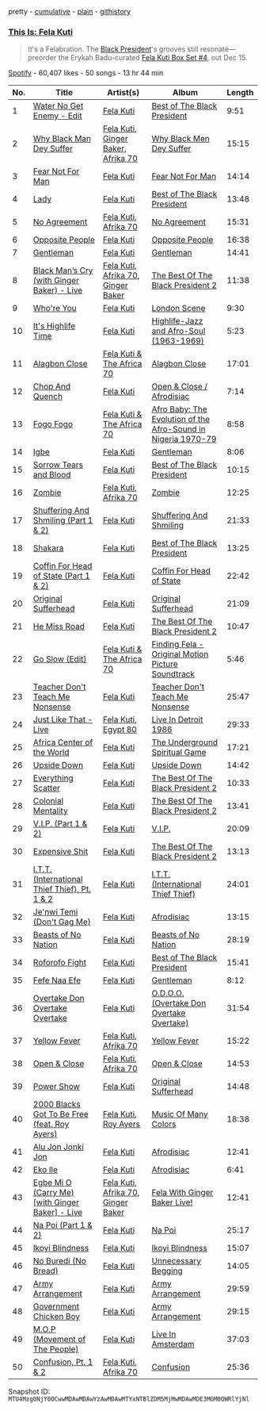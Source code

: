 pretty - [cumulative](/playlists/cumulative/37i9dQZF1DXajE2Hhh3n7i.md) - [plain](/playlists/plain/37i9dQZF1DXajE2Hhh3n7i) - [githistory](https://github.githistory.xyz/mackorone/spotify-playlist-archive/blob/main/playlists/plain/37i9dQZF1DXajE2Hhh3n7i)

### [This Is: Fela Kuti](https://open.spotify.com/playlist/37i9dQZF1DXajE2Hhh3n7i)

> It's a Felabration\. The <a href="spotify:artist:5CG9X521RDFWCuAhlo6QoR">Black President</a>'s grooves still resonate—preorder the Erykah Badu\-curated <a href="https://regulartrademark.fela.net/products/fela\-kuti\-box\-set\-4\-curated\-by\-erykah\-badu?variant=1711344746520">Fela Kuti Box Set \#4</a>, out Dec 15.

[Spotify](https://open.spotify.com/user/spotify) - 60,407 likes - 50 songs - 13 hr 44 min

| No. | Title | Artist(s) | Album | Length |
|---|---|---|---|---|
| 1 | [Water No Get Enemy \- Edit](https://open.spotify.com/track/43ile6cBzr9uaC4bJf6J3N) | [Fela Kuti](https://open.spotify.com/artist/5CG9X521RDFWCuAhlo6QoR) | [Best of The Black President](https://open.spotify.com/album/7325GfKum2hDK231i3LqA7) | 9:51 |
| 2 | [Why Black Man Dey Suffer](https://open.spotify.com/track/0rC0fuSuuj4maHJJtFDFj8) | [Fela Kuti](https://open.spotify.com/artist/5CG9X521RDFWCuAhlo6QoR), [Ginger Baker](https://open.spotify.com/artist/5xTbqEbkihxdjj2jyYSthw), [Afrika 70](https://open.spotify.com/artist/5lhLOXDLaw0yjEXd6xTasV) | [Why Black Men Dey Suffer](https://open.spotify.com/album/50Wt0oTT0ERb3qhdLQaG3g) | 15:15 |
| 3 | [Fear Not For Man](https://open.spotify.com/track/50pr6cNY0hN3ptSCS90Bj6) | [Fela Kuti](https://open.spotify.com/artist/5CG9X521RDFWCuAhlo6QoR) | [Fear Not For Man](https://open.spotify.com/album/1YPAWyiCPvhgqju8veosGt) | 14:14 |
| 4 | [Lady](https://open.spotify.com/track/6fsLjItlUmbpl16SGi2COD) | [Fela Kuti](https://open.spotify.com/artist/5CG9X521RDFWCuAhlo6QoR) | [Best of The Black President](https://open.spotify.com/album/7325GfKum2hDK231i3LqA7) | 13:48 |
| 5 | [No Agreement](https://open.spotify.com/track/67Aggsxc1GqwEcApSvgutj) | [Fela Kuti](https://open.spotify.com/artist/5CG9X521RDFWCuAhlo6QoR), [Afrika 70](https://open.spotify.com/artist/5lhLOXDLaw0yjEXd6xTasV) | [No Agreement](https://open.spotify.com/album/1SHJ0wxptNBE6DiHxEEXku) | 15:31 |
| 6 | [Opposite People](https://open.spotify.com/track/2nsQdjrZesTsFqVpYNBpUm) | [Fela Kuti](https://open.spotify.com/artist/5CG9X521RDFWCuAhlo6QoR) | [Opposite People](https://open.spotify.com/album/6biR88DInlFKuy1uwQoglU) | 16:38 |
| 7 | [Gentleman](https://open.spotify.com/track/1HC6o3lTQvNmtH3ejYG4hs) | [Fela Kuti](https://open.spotify.com/artist/5CG9X521RDFWCuAhlo6QoR) | [Gentleman](https://open.spotify.com/album/56UAK81XOvDgAcTsI0Olpk) | 14:41 |
| 8 | [Black Man’s Cry \(with Ginger Baker\) \- Live](https://open.spotify.com/track/4rhDr1ZLL1GW1iGfYBkH0P) | [Fela Kuti](https://open.spotify.com/artist/5CG9X521RDFWCuAhlo6QoR), [Afrika 70](https://open.spotify.com/artist/5lhLOXDLaw0yjEXd6xTasV), [Ginger Baker](https://open.spotify.com/artist/5xTbqEbkihxdjj2jyYSthw) | [The Best Of The Black President 2](https://open.spotify.com/album/5Nx9r4mbuWkfPsVZIvqWx2) | 11:38 |
| 9 | [Who're You](https://open.spotify.com/track/4tmwN5EgWlC8SSHMxzD7fo) | [Fela Kuti](https://open.spotify.com/artist/5CG9X521RDFWCuAhlo6QoR) | [London Scene](https://open.spotify.com/album/3Yy4w46NKpvjSCpFbwjnjF) | 9:30 |
| 10 | [It's Highlife Time](https://open.spotify.com/track/7b1Sax2Go8uwu3IOyJPVTF) | [Fela Kuti](https://open.spotify.com/artist/5CG9X521RDFWCuAhlo6QoR) | [Highlife\-Jazz and Afro\-Soul \(1963\-1969\)](https://open.spotify.com/album/5eyvtau4jEgAU7VwlRq87R) | 5:23 |
| 11 | [Alagbon Close](https://open.spotify.com/track/0RYReUfKd0QQP4wDamtHPy) | [Fela Kuti & The Africa 70](https://open.spotify.com/artist/7LjEfHT7IFrv5CgUGOObHi) | [Alagbon Close](https://open.spotify.com/album/0NJ8kZlCtwvktiH2QJC5bq) | 17:01 |
| 12 | [Chop And Quench](https://open.spotify.com/track/6rxb23dRGTo1AN5VibkKHL) | [Fela Kuti](https://open.spotify.com/artist/5CG9X521RDFWCuAhlo6QoR) | [Open & Close / Afrodisiac](https://open.spotify.com/album/3Avp1nrkG9iVvIknN4K0Dq) | 7:14 |
| 13 | [Fogo Fogo](https://open.spotify.com/track/1GS6BM6upPsZcLK4hxrlJp) | [Fela Kuti & The Africa 70](https://open.spotify.com/artist/7LjEfHT7IFrv5CgUGOObHi) | [Afro Baby: The Evolution of the Afro\-Sound in Nigeria 1970\-79](https://open.spotify.com/album/3MRCjf7Np4Jn3K4bnNv10a) | 8:58 |
| 14 | [Igbe](https://open.spotify.com/track/7hMKblQ8PFmACSulYElau6) | [Fela Kuti](https://open.spotify.com/artist/5CG9X521RDFWCuAhlo6QoR) | [Gentleman](https://open.spotify.com/album/4WFl8lIveUuiqycITGQjEJ) | 8:06 |
| 15 | [Sorrow Tears and Blood](https://open.spotify.com/track/1xMSKjKky5CXdDRLQzLlnv) | [Fela Kuti](https://open.spotify.com/artist/5CG9X521RDFWCuAhlo6QoR) | [Best of The Black President](https://open.spotify.com/album/7325GfKum2hDK231i3LqA7) | 10:15 |
| 16 | [Zombie](https://open.spotify.com/track/11GDQVqIEKAB4QKOcIVOvG) | [Fela Kuti](https://open.spotify.com/artist/5CG9X521RDFWCuAhlo6QoR), [Afrika 70](https://open.spotify.com/artist/5lhLOXDLaw0yjEXd6xTasV) | [Zombie](https://open.spotify.com/album/4CGGf13zt9Jva2ia4CKQi6) | 12:25 |
| 17 | [Shuffering And Shmiling \(Part 1 & 2\)](https://open.spotify.com/track/39Iv2td1ee4BB21R5PY4xU) | [Fela Kuti](https://open.spotify.com/artist/5CG9X521RDFWCuAhlo6QoR) | [Shuffering And Shmiling](https://open.spotify.com/album/0gS4PbZd5DDGqSJBxswZyM) | 21:33 |
| 18 | [Shakara](https://open.spotify.com/track/7ahuB6eBMgz9jGm6AMLHuM) | [Fela Kuti](https://open.spotify.com/artist/5CG9X521RDFWCuAhlo6QoR) | [Best of The Black President](https://open.spotify.com/album/7325GfKum2hDK231i3LqA7) | 13:25 |
| 19 | [Coffin For Head of State \(Part 1 & 2\)](https://open.spotify.com/track/7d8PADmEkMERzZ3b1EEnzO) | [Fela Kuti](https://open.spotify.com/artist/5CG9X521RDFWCuAhlo6QoR) | [Coffin For Head of State](https://open.spotify.com/album/4Kw6qYDGxoolXoQemIYgn1) | 22:42 |
| 20 | [Original Sufferhead](https://open.spotify.com/track/3vcxnKHIDh99sUGyw9ioG1) | [Fela Kuti](https://open.spotify.com/artist/5CG9X521RDFWCuAhlo6QoR) | [Original Sufferhead](https://open.spotify.com/album/6e8UjNOwy8jl7bqMiGzWEm) | 21:09 |
| 21 | [He Miss Road](https://open.spotify.com/track/2l4DCKVFvSasP0vHXXE8Kb) | [Fela Kuti](https://open.spotify.com/artist/5CG9X521RDFWCuAhlo6QoR) | [The Best Of The Black President 2](https://open.spotify.com/album/5Nx9r4mbuWkfPsVZIvqWx2) | 10:47 |
| 22 | [Go Slow \(Edit\)](https://open.spotify.com/track/54A4kYIFcmxYNZ4Q3mSq0e) | [Fela Kuti & The Africa 70](https://open.spotify.com/artist/7LjEfHT7IFrv5CgUGOObHi) | [Finding Fela \- Original Motion Picture Soundtrack](https://open.spotify.com/album/0RTlG5tdBhZY75IiJOfMD4) | 5:46 |
| 23 | [Teacher Don't Teach Me Nonsense](https://open.spotify.com/track/6wDPVs1Rh0n5mNuK2Kt3bV) | [Fela Kuti](https://open.spotify.com/artist/5CG9X521RDFWCuAhlo6QoR) | [Teacher Don't Teach Me Nonsense](https://open.spotify.com/album/7uifQybXsgQN7AZMpCxkaO) | 25:47 |
| 24 | [Just Like That \- Live](https://open.spotify.com/track/1CNkQ7GxwhEi3SiyOneWuB) | [Fela Kuti](https://open.spotify.com/artist/5CG9X521RDFWCuAhlo6QoR), [Egypt 80](https://open.spotify.com/artist/6L71LxY17w8Yzh1zUphpiW) | [Live In Detroit 1986](https://open.spotify.com/album/4p6XlfiwlyCZzYyZW9lVL3) | 29:33 |
| 25 | [Africa Center of the World](https://open.spotify.com/track/48Qs11WwUFNM8BPunM9Xsu) | [Fela Kuti](https://open.spotify.com/artist/5CG9X521RDFWCuAhlo6QoR) | [The Underground Spiritual Game](https://open.spotify.com/album/6Wx3QN2gdIl8FHCEFWc2b6) | 17:21 |
| 26 | [Upside Down](https://open.spotify.com/track/2YedJttTnN8EEI9gLVuKJx) | [Fela Kuti](https://open.spotify.com/artist/5CG9X521RDFWCuAhlo6QoR) | [Upside Down](https://open.spotify.com/album/4Gs58THIKFHmeXZ7bnSkBP) | 14:42 |
| 27 | [Everything Scatter](https://open.spotify.com/track/5yDQCCZ2l5IvUY2DDpMWJn) | [Fela Kuti](https://open.spotify.com/artist/5CG9X521RDFWCuAhlo6QoR) | [The Best Of The Black President 2](https://open.spotify.com/album/5Nx9r4mbuWkfPsVZIvqWx2) | 10:33 |
| 28 | [Colonial Mentality](https://open.spotify.com/track/15tF3LR98qBD5p6zE41XAn) | [Fela Kuti](https://open.spotify.com/artist/5CG9X521RDFWCuAhlo6QoR) | [The Best Of The Black President 2](https://open.spotify.com/album/5Nx9r4mbuWkfPsVZIvqWx2) | 13:41 |
| 29 | [V.I.P\. \(Part 1 & 2\)](https://open.spotify.com/track/1SLKMQCKiZSJGZDFPbbbR4) | [Fela Kuti](https://open.spotify.com/artist/5CG9X521RDFWCuAhlo6QoR) | [V.I.P.](https://open.spotify.com/album/6BiKzKHhiswXGqkq2xN19D) | 20:09 |
| 30 | [Expensive Shit](https://open.spotify.com/track/2g72QoX5ZZlEqQpKfnOdrj) | [Fela Kuti](https://open.spotify.com/artist/5CG9X521RDFWCuAhlo6QoR) | [The Best Of The Black President 2](https://open.spotify.com/album/5Nx9r4mbuWkfPsVZIvqWx2) | 13:13 |
| 31 | [I.T.T\. \(International Thief Thief\), Pt\. 1 & 2](https://open.spotify.com/track/1diWUkLwzud0zG2k1iZ8Qw) | [Fela Kuti](https://open.spotify.com/artist/5CG9X521RDFWCuAhlo6QoR) | [I.T.T\. \(International Thief Thief\)](https://open.spotify.com/album/3D1ig2nlLuZsB1Ab7bCgrK) | 24:01 |
| 32 | [Je'nwi Temi \(Don't Gag Me\)](https://open.spotify.com/track/6b5cOxxb9c1XQAfgmFzJGy) | [Fela Kuti](https://open.spotify.com/artist/5CG9X521RDFWCuAhlo6QoR) | [Afrodisiac](https://open.spotify.com/album/2cBh3ze0atDVhWhFUDoikD) | 13:15 |
| 33 | [Beasts of No Nation](https://open.spotify.com/track/6dKgDhGr2Me8OaWn4n3RQM) | [Fela Kuti](https://open.spotify.com/artist/5CG9X521RDFWCuAhlo6QoR) | [Beasts of No Nation](https://open.spotify.com/album/2R2mGWmA6cPIEmzFDkny4K) | 28:19 |
| 34 | [Roforofo Fight](https://open.spotify.com/track/64zMovN4OokoGxT6mRYj8Y) | [Fela Kuti](https://open.spotify.com/artist/5CG9X521RDFWCuAhlo6QoR) | [Best of The Black President](https://open.spotify.com/album/7325GfKum2hDK231i3LqA7) | 15:41 |
| 35 | [Fefe Naa Efe](https://open.spotify.com/track/01M4pDUAFpAiuvtNSDRSlE) | [Fela Kuti](https://open.spotify.com/artist/5CG9X521RDFWCuAhlo6QoR) | [Gentleman](https://open.spotify.com/album/56UAK81XOvDgAcTsI0Olpk) | 8:12 |
| 36 | [Overtake Don Overtake Overtake](https://open.spotify.com/track/79YfldcLfELOhoP7SePGyw) | [Fela Kuti](https://open.spotify.com/artist/5CG9X521RDFWCuAhlo6QoR) | [O.D.O.O\. \(Overtake Don Overtake Overtake\)](https://open.spotify.com/album/4MuBdetDtRpkeUZBHx7gKO) | 31:54 |
| 37 | [Yellow Fever](https://open.spotify.com/track/7BkEB9iVi5hso4Qjo1McIr) | [Fela Kuti](https://open.spotify.com/artist/5CG9X521RDFWCuAhlo6QoR), [Afrika 70](https://open.spotify.com/artist/5lhLOXDLaw0yjEXd6xTasV) | [Yellow Fever](https://open.spotify.com/album/5HarWD76ItQANPWosSvEDF) | 15:22 |
| 38 | [Open & Close](https://open.spotify.com/track/28tGjYm9jzt06lTTxJbKtz) | [Fela Kuti](https://open.spotify.com/artist/5CG9X521RDFWCuAhlo6QoR), [Afrika 70](https://open.spotify.com/artist/5lhLOXDLaw0yjEXd6xTasV) | [Open & Close](https://open.spotify.com/album/77vLQ8zcA6vjBsKsbuBd3P) | 14:53 |
| 39 | [Power Show](https://open.spotify.com/track/69x8FDge3Va4RW5TTFmdrV) | [Fela Kuti](https://open.spotify.com/artist/5CG9X521RDFWCuAhlo6QoR) | [Original Sufferhead](https://open.spotify.com/album/6e8UjNOwy8jl7bqMiGzWEm) | 14:48 |
| 40 | [2000 Blacks Got To Be Free \(feat\. Roy Ayers\)](https://open.spotify.com/track/0hmGJlfLC2ybgIp2TeG9hC) | [Fela Kuti](https://open.spotify.com/artist/5CG9X521RDFWCuAhlo6QoR), [Roy Ayers](https://open.spotify.com/artist/6R9Mv0bgGE4Tqxna1q5Mrj) | [Music Of Many Colors](https://open.spotify.com/album/2WO4qrGQqQ98tBYX4ieerh) | 18:38 |
| 41 | [Alu Jon Jonki Jon](https://open.spotify.com/track/0YLZi7Sbk86LgsoIlhH6w4) | [Fela Kuti](https://open.spotify.com/artist/5CG9X521RDFWCuAhlo6QoR) | [Afrodisiac](https://open.spotify.com/album/2cBh3ze0atDVhWhFUDoikD) | 12:41 |
| 42 | [Eko Ile](https://open.spotify.com/track/0VRPHLUhnbdoPvGUVRhsfL) | [Fela Kuti](https://open.spotify.com/artist/5CG9X521RDFWCuAhlo6QoR) | [Afrodisiac](https://open.spotify.com/album/2cBh3ze0atDVhWhFUDoikD) | 6:41 |
| 43 | [Egbe Mi O \(Carry Me\) \[with Ginger Baker\] \- Live](https://open.spotify.com/track/38gAJy9nB4mQ20tkndwj17) | [Fela Kuti](https://open.spotify.com/artist/5CG9X521RDFWCuAhlo6QoR), [Afrika 70](https://open.spotify.com/artist/5lhLOXDLaw0yjEXd6xTasV), [Ginger Baker](https://open.spotify.com/artist/5xTbqEbkihxdjj2jyYSthw) | [Fela With Ginger Baker Live!](https://open.spotify.com/album/4muZmxBESyBUEW61rIF0D5) | 12:41 |
| 44 | [Na Poi \(Part 1 & 2\)](https://open.spotify.com/track/3u9NyRr4xDg4GIXhV7GerH) | [Fela Kuti](https://open.spotify.com/artist/5CG9X521RDFWCuAhlo6QoR) | [Na Poi](https://open.spotify.com/album/5okD25vNTKwFasrFZcGzBn) | 25:17 |
| 45 | [Ikoyi Blindness](https://open.spotify.com/track/6GHh6NIRLnlQsRvG5MtLRa) | [Fela Kuti](https://open.spotify.com/artist/5CG9X521RDFWCuAhlo6QoR) | [Ikoyi Blindness](https://open.spotify.com/album/4LfyStMFzWOJbNRhUqCiUt) | 15:07 |
| 46 | [No Buredi \(No Bread\)](https://open.spotify.com/track/0KTGm5qZ02v8O8Mb6fGUvr) | [Fela Kuti](https://open.spotify.com/artist/5CG9X521RDFWCuAhlo6QoR) | [Unnecessary Begging](https://open.spotify.com/album/1xlK9lEGwtbGY8HvYylGrH) | 14:05 |
| 47 | [Army Arrangement](https://open.spotify.com/track/7lqpipwqhOFJUh9AOIL8g7) | [Fela Kuti](https://open.spotify.com/artist/5CG9X521RDFWCuAhlo6QoR) | [Army Arrangement](https://open.spotify.com/album/2twKt4groCVukYE9ppI6Dx) | 29:59 |
| 48 | [Government Chicken Boy](https://open.spotify.com/track/7GNDwqqBrgi9slc0TTQbGd) | [Fela Kuti](https://open.spotify.com/artist/5CG9X521RDFWCuAhlo6QoR) | [Army Arrangement](https://open.spotify.com/album/2twKt4groCVukYE9ppI6Dx) | 29:15 |
| 49 | [M.O.P \(Movement of The People\)](https://open.spotify.com/track/4UwH4jm2C6CjOEOoZfJyDh) | [Fela Kuti](https://open.spotify.com/artist/5CG9X521RDFWCuAhlo6QoR) | [Live In Amsterdam](https://open.spotify.com/album/3mnDDQ1FJQ2mbS0skIQJTP) | 37:03 |
| 50 | [Confusion, Pt\. 1 & 2](https://open.spotify.com/track/25GEekAicD2hFWS0464CnM) | [Fela Kuti](https://open.spotify.com/artist/5CG9X521RDFWCuAhlo6QoR), [Afrika 70](https://open.spotify.com/artist/5lhLOXDLaw0yjEXd6xTasV) | [Confusion](https://open.spotify.com/album/0rdVC5TqJul849weoYcHXj) | 25:36 |

Snapshot ID: `MTU4Mzg0NjY0OCwwMDAwMDAwYzAwMDAwMTYxNTBlZDM5MjMwMDAwMDE3MGM0OWRlYjNl`